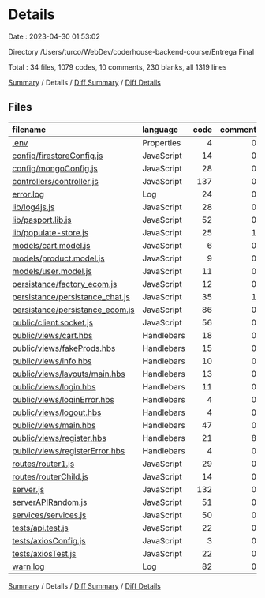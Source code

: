 # Details

Date : 2023-04-30 01:53:02

Directory /Users/turco/WebDev/coderhouse-backend-course/Entrega Final

Total : 34 files,  1079 codes, 10 comments, 230 blanks, all 1319 lines

[Summary](results.md) / Details / [Diff Summary](diff.md) / [Diff Details](diff-details.md)

## Files
| filename | language | code | comment | blank | total |
| :--- | :--- | ---: | ---: | ---: | ---: |
| [.env](/.env) | Properties | 4 | 0 | 0 | 4 |
| [config/firestoreConfig.js](/config/firestoreConfig.js) | JavaScript | 14 | 0 | 5 | 19 |
| [config/mongoConfig.js](/config/mongoConfig.js) | JavaScript | 28 | 0 | 6 | 34 |
| [controllers/controller.js](/controllers/controller.js) | JavaScript | 137 | 0 | 29 | 166 |
| [error.log](/error.log) | Log | 24 | 0 | 1 | 25 |
| [lib/log4js.js](/lib/log4js.js) | JavaScript | 28 | 0 | 5 | 33 |
| [lib/pasport.lib.js](/lib/pasport.lib.js) | JavaScript | 52 | 0 | 14 | 66 |
| [lib/populate-store.js](/lib/populate-store.js) | JavaScript | 25 | 1 | 8 | 34 |
| [models/cart.model.js](/models/cart.model.js) | JavaScript | 6 | 0 | 2 | 8 |
| [models/product.model.js](/models/product.model.js) | JavaScript | 9 | 0 | 3 | 12 |
| [models/user.model.js](/models/user.model.js) | JavaScript | 11 | 0 | 2 | 13 |
| [persistance/factory_ecom.js](/persistance/factory_ecom.js) | JavaScript | 12 | 0 | 1 | 13 |
| [persistance/persistance_chat.js](/persistance/persistance_chat.js) | JavaScript | 35 | 1 | 13 | 49 |
| [persistance/persistance_ecom.js](/persistance/persistance_ecom.js) | JavaScript | 86 | 0 | 18 | 104 |
| [public/client.socket.js](/public/client.socket.js) | JavaScript | 56 | 0 | 19 | 75 |
| [public/views/cart.hbs](/public/views/cart.hbs) | Handlebars | 18 | 0 | 0 | 18 |
| [public/views/fakeProds.hbs](/public/views/fakeProds.hbs) | Handlebars | 15 | 0 | 0 | 15 |
| [public/views/info.hbs](/public/views/info.hbs) | Handlebars | 10 | 0 | 0 | 10 |
| [public/views/layouts/main.hbs](/public/views/layouts/main.hbs) | Handlebars | 13 | 0 | 0 | 13 |
| [public/views/login.hbs](/public/views/login.hbs) | Handlebars | 11 | 0 | 0 | 11 |
| [public/views/loginError.hbs](/public/views/loginError.hbs) | Handlebars | 4 | 0 | 0 | 4 |
| [public/views/logout.hbs](/public/views/logout.hbs) | Handlebars | 4 | 0 | 0 | 4 |
| [public/views/main.hbs](/public/views/main.hbs) | Handlebars | 47 | 0 | 1 | 48 |
| [public/views/register.hbs](/public/views/register.hbs) | Handlebars | 21 | 8 | 0 | 29 |
| [public/views/registerError.hbs](/public/views/registerError.hbs) | Handlebars | 4 | 0 | 0 | 4 |
| [routes/router1.js](/routes/router1.js) | JavaScript | 29 | 0 | 19 | 48 |
| [routes/routerChild.js](/routes/routerChild.js) | JavaScript | 14 | 0 | 4 | 18 |
| [server.js](/server.js) | JavaScript | 132 | 0 | 40 | 172 |
| [serverAPIRandom.js](/serverAPIRandom.js) | JavaScript | 51 | 0 | 16 | 67 |
| [services/services.js](/services/services.js) | JavaScript | 50 | 0 | 10 | 60 |
| [tests/api.test.js](/tests/api.test.js) | JavaScript | 22 | 0 | 8 | 30 |
| [tests/axiosConfig.js](/tests/axiosConfig.js) | JavaScript | 3 | 0 | 2 | 5 |
| [tests/axiosTest.js](/tests/axiosTest.js) | JavaScript | 22 | 0 | 3 | 25 |
| [warn.log](/warn.log) | Log | 82 | 0 | 1 | 83 |

[Summary](results.md) / Details / [Diff Summary](diff.md) / [Diff Details](diff-details.md)